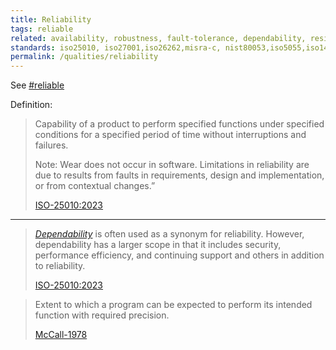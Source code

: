 ```yaml
---
title: Reliability
tags: reliable
related: availability, robustness, fault-tolerance, dependability, resilience
standards: iso25010, iso27001,iso26262,misra-c, nist80053,iso5055,iso14756,aiuc1,iec-62304
permalink: /qualities/reliability
---
```


See [#reliable](/tag-reliable)

Definition:

>Capability of a product to perform specified functions under specified conditions for a specified period of time without interruptions and failures.
>
>Note: Wear does not occur in software. Limitations in reliability are due to results from faults in requirements, design and implementation, or from contextual changes.”
>
>[ISO-25010:2023](/references/#iso-25010-2023)

<hr class="with-no-margin"/>

>[_Dependability_](/qualities/dependability) is often used as a synonym for reliability. However, dependability has a larger scope in that it includes security, performance efficiency, and continuing support and others in addition to reliability.
>
>[ISO-25010:2023](/references/#iso-25010-2023)


> Extent to which a program can be expected to perform its intended function with required precision.
>
> [McCall-1978](/references/#mccall)
